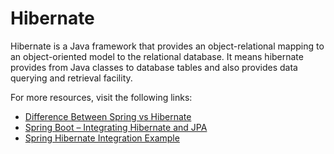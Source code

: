 # Hibernate

Hibernate is a Java framework that provides an object-relational mapping to an object-oriented model to the relational database. It means hibernate provides from Java classes to database tables and also provides data querying and retrieval facility.

For more resources, visit the following links:

- [Difference Between Spring vs Hibernate](https://www.educba.com/spring-vs-hibernate/)
- [Spring Boot – Integrating Hibernate and JPA](https://www.geeksforgeeks.org/spring-boot-integrating-hibernate-and-jpa/)
- [Spring Hibernate Integration Example](https://www.digitalocean.com/community/tutorials/spring-hibernate-integration-example-tutorial)